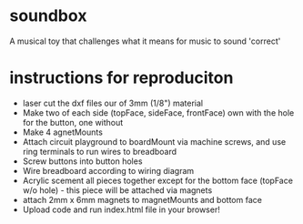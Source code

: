 # soundbox
A musical toy that challenges what it means for music to sound 'correct' 

# instructions for reproduciton
- laser cut the dxf files our of 3mm (1/8") material
- Make two of each side (topFace, sideFace, frontFace) own with the hole for the button, one without
- Make 4 agnetMounts
- Attach circuit playground to boardMount via machine screws, and use ring terminals to run wires to breadboard
- Screw buttons into button holes
- Wire breadboard according to wiring diagram
- Acrylic scement all pieces together except for the bottom face (topFace w/o hole) - this piece will be attached via magnets
- attach 2mm x 6mm magnets to magnetMounts and bottom face
- Upload code and run index.html file in your browser!
